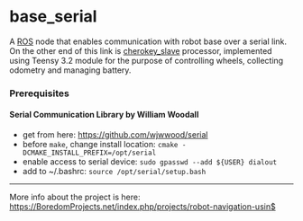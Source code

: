 # base_serial

A [ROS](http://www.ros.org) node that enables communication with robot base over a serial link.
On the other end of this link is [cherokey_slave](https://github.com/icboredman/cherokey_slave) processor, implemented using Teensy 3.2 module for the purpose of controlling wheels, collecting odometry and managing battery.


### Prerequisites

#### Serial Communication Library by William Woodall
* get from here: https://github.com/wjwwood/serial
* before `make`, change install location: `cmake -DCMAKE_INSTALL_PREFIX=/opt/serial`
* enable access to serial device: `sudo gpasswd --add ${USER} dialout`
* add to ~/.bashrc: `source /opt/serial/setup.bash`


---
More info about the project is here: https://BoredomProjects.net/index.php/projects/robot-navigation-usin$

